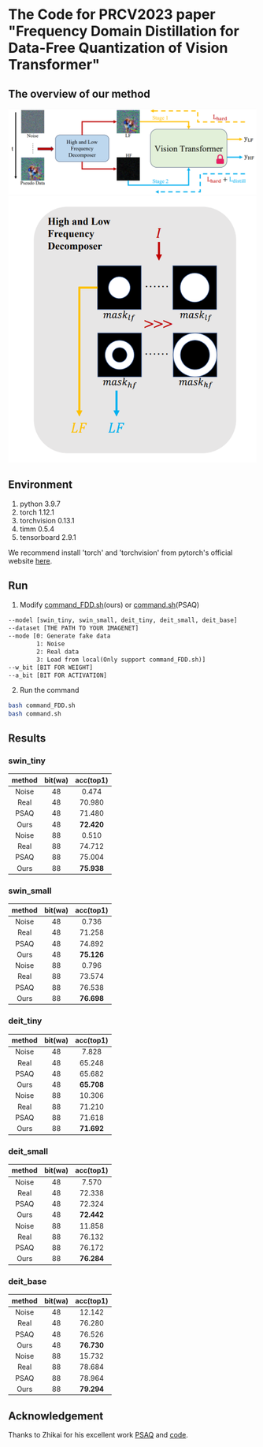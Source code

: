 # The Code for PRCV2023 paper "Frequency Domain Distillation for Data-Free Quantization of Vision Transformer"
## The overview of our method
![pipeline](fig/pipeline.png)
![decomposer](fig/decomposer.png)
## Environment
1. python 3.9.7
2. torch 1.12.1
3. torchvision 0.13.1
4. timm 0.5.4
5. tensorboard 2.9.1

We recommend install 'torch' and 'torchvision' from pytorch's official website [here](https://pytorch.org/get-started/locally/).
## Run
1. Modify [command_FDD.sh](command_FDD.sh)(ours) or [command.sh](command.sh)(PSAQ)
```
--model [swin_tiny, swin_small, deit_tiny, deit_small, deit_base]
--dataset [THE PATH TO YOUR IMAGENET]
--mode [0: Generate fake data
        1: Noise
        2: Real data
        3: Load from local(Only support command_FDD.sh)]
--w_bit [BIT FOR WEIGHT]
--a_bit [BIT FOR ACTIVATION]
```
2. Run the command
```bash
bash command_FDD.sh
bash command.sh
```
## Results

### swin_tiny
|method|bit(wa)|acc(top1)
|:-:|:-:|:-:|
|Noise|48|0.474|
|Real|48|70.980|
|PSAQ|48|71.480|
|Ours|48|**72.420**|
|Noise|88|0.510|
|Real|88|74.712|
|PSAQ|88|75.004|
|Ours|88|**75.938**|

### swin_small
|method|bit(wa)|acc(top1)|
|:-:|:-:|:-:|
|Noise|48|0.736|
|Real|48|71.258|
|PSAQ|48|74.892|
|Ours|48|**75.126**|
|Noise|88|0.796|
|Real|88|73.574|
|PSAQ|88|76.538|
|Ours|88|**76.698**|

### deit_tiny
|method|bit(wa)|acc(top1)|
|:-:|:-:|:-:|
|Noise|48|7.828|
|Real|48|65.248|
|PSAQ|48|65.682|
|Ours|48|**65.708**|
|Noise|88|10.306|
|Real|88|71.210|
|PSAQ|88|71.618|
|Ours|88|**71.692**|

### deit_small
|method|bit(wa)|acc(top1)|
|:-:|:-:|:-:|
|Noise|48|7.570|
|Real|48|72.338|
|PSAQ|48|72.324|
|Ours|48|**72.442**|
|Noise|88|11.858|
|Real|88|76.132|
|PSAQ|88|76.172|
|Ours|88|**76.284**|

### deit_base
|method|bit(wa)|acc(top1)|
|:-:|:-:|:-:|
|Noise|48|12.142|
|Real|48|76.280|
|PSAQ|48|76.526|
|Ours|48|**76.730**|
|Noise|88|15.732|
|Real|88|78.684|
|PSAQ|88|78.964|
|Ours|88|**79.294**|

## Acknowledgement
Thanks to Zhikai for his excellent work [PSAQ](https://arxiv.org/abs/2203.02250) and [code](https://github.com/zkkli/PSAQ-ViT).
